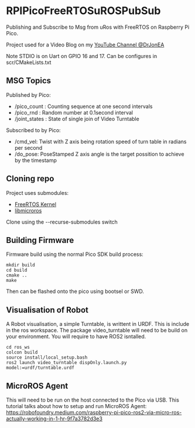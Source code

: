# RPIPicoFreeRTOSuROSPubSub
Publishing and Subscribe to Msg from uRos with FreeRTOS on Raspberry Pi Pico.

Project used for a Video Blog on my [YouTube Channel @DrJonEA](https://youtube.com/@DrJonEA)

Note STDIO is on  Uart on GPIO 16 and 17. Can be configures in scr/CMakeLists.txt

## MSG Topics
Published by Pico:
+ /pico_count : Counting sequence at one second intervals
+ /pico_rnd : Random number at 0.1second interval
+ /joint_states : State of single join of Video Turntable

Subscribed to by Pico:
+ /cmd_vel: Twist with Z axis being rotation speed of turn table in radians per second
+ /do_pose: PoseStamped Z axis angle is the target possition to achieve by the timestamp

## Cloning repo
Project uses submodules:
+ [FreeRTOS Kernel](https://github.com/FreeRTOS/FreeRTOS-Kernel)
+ [libmicroros](https://github.com/micro-ROS/micro_ros_raspberrypi_pico_sdk)

Clone using the --recurse-submodules switch

## Building Firmware
Firmware build using the normal Pico SDK build process:
```
mkdir build
cd build
cmake ..
make
```
Then can be flashed onto the pico using bootsel or SWD.

## Visualisation of Robot
A Robot visualisation, a simple Turntable, is writtent in URDF. This is include in the ros workspace. The package video_turntable will need to be build on your environment. You will require to have ROS2 isntalled.

```
cd ros_ws
colcon build
source install/local_setup.bash
ros2 launch video_turntable dispOnly.launch.py model:=urdf/turntable.urdf
```

## MicroROS Agent 
This will need to be run on the host connected to the Pico via USB. This tutorial talks about how to setup and run MicroROS Agent: https://robofoundry.medium.com/raspberry-pi-pico-ros2-via-micro-ros-actually-working-in-1-hr-9f7a3782d3e3




